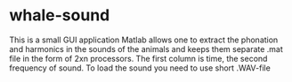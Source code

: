 # whale-sound
This is a small GUI application Matlab allows one to extract the phonation and harmonics
in the sounds of the animals and keeps them separate .mat file in the form of 2xn processors.
The first column is time, the second frequency of sound.
To load the sound you need to use short .WAV-file

